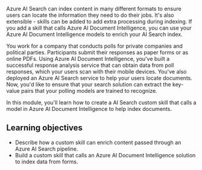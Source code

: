 Azure AI Search can index content in many different formats to ensure users can locate the information they need to do their jobs. It's also extensible - skills can be added to add extra processing during indexing. If you add a skill that calls Azure AI Document Intelligence, you can use your Azure AI Document Intelligence models to enrich your AI Search index. 

You work for a company that conducts polls for private companies and political parties. Participants submit their responses as paper forms or as online PDFs. Using Azure AI Document Intelligence, you've built a successful response analysis service that can obtain data from poll responses, which your users scan with their mobile devices. You've also deployed an Azure AI Search service to help your users locate documents. Now, you'd like to ensure that your search solution can extract the key-value pairs that your polling models are trained to recognize.

In this module, you'll learn how to create a AI Search custom skill that calls a model in Azure AI Document Intelligence to help index documents.

## Learning objectives

- Describe how a custom skill can enrich content passed through an Azure AI Search pipeline.
- Build a custom skill that calls an Azure AI Document Intelligence solution to index data from forms.